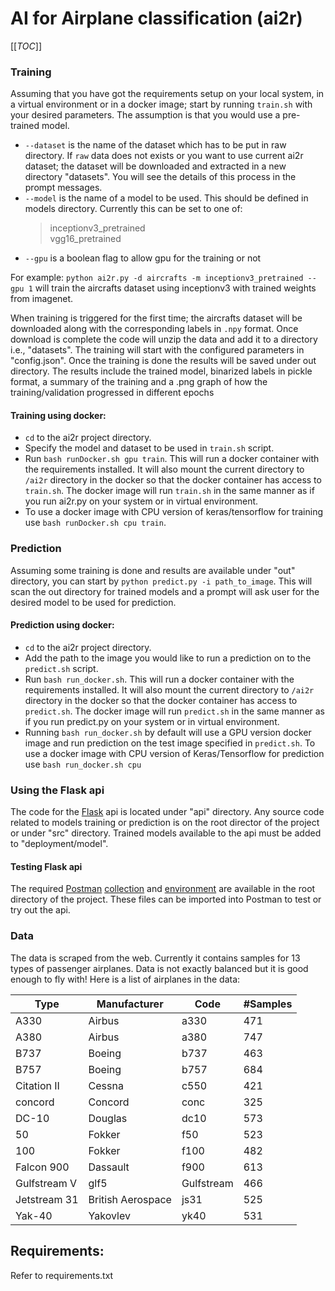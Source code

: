 # AI for Airplane classification (ai2r)

[[_TOC_]]
### Training
Assuming that you have got the requirements setup on your local system, in a virtual environment or in a docker image; 
start by running `train.sh` with your desired parameters. The assumption is that you would use a pre-trained model.
* `--dataset` is the name of the dataset which has to be put in raw directory. If `raw` data does not exists or you want
 to use current ai2r dataset; the dataset will be downloaded and extracted in a new directory "datasets". You will see 
 the details of this process in the prompt messages.
* `--model` is the name of a model to be used. This should be defined in models directory. Currently this can be set to 
one of:  
  > inceptionv3_pretrained  
  > vgg16_pretrained  
* `--gpu` is a boolean flag to allow gpu for the training or not

For example: `python ai2r.py -d aircrafts -m inceptionv3_pretrained --gpu 1` will train the aircrafts dataset using 
inceptionv3 with trained weights from imagenet.     

When training is triggered for the first time; the aircrafts dataset will be downloaded along with the corresponding 
labels in `.npy` format. Once download is complete the code will unzip the data and add it to a directory i.e., 
"datasets". The training will start with the configured parameters in "config.json". Once the training is done the 
results will be saved under out directory. The results include the trained model, binarized labels in pickle format, a 
summary of the training and a .png graph of how the training/validation progressed in different epochs

#### Training using docker:
* `cd` to the ai2r project directory.
* Specify the model and dataset to be used in `train.sh` script.
* Run `bash runDocker.sh gpu train`. This will run a docker container with the requirements installed. It will also mount
 the current directory to `/ai2r` directory in the docker so that the docker container has access to `train.sh`. 
 The docker image will run `train.sh` in the same manner as if you run ai2r.py on your system or in virtual environment.
* To use a docker image with CPU version of keras/tensorflow for training use `bash runDocker.sh cpu train`.

### Prediction
Assuming some training is done and results are available under "out" directory, you can start by 
`python predict.py -i path_to_image`. This will scan the out directory for trained models and a prompt will ask user 
for the desired model to be used for prediction.

#### Prediction using docker:
* `cd` to the ai2r project directory.
* Add the path to the image you would like to run a prediction on to the `predict.sh` script.
* Run `bash run_docker.sh`. This will run a docker container with the requirements installed. It will also mount the 
current directory to `/ai2r` directory in the docker so that the docker container has access to `predict.sh`. 
The docker image will run `predict.sh` in the same manner as if you run predict.py on your system or in virtual environment.
* Running `bash run_docker.sh` by default will use a GPU version docker image and run prediction on the test image 
specified in `predict.sh`. To use a docker image with CPU version of Keras/Tensorflow for prediction use `bash run_docker.sh cpu`

### Using the Flask api
The code for the [Flask](http://flask.pocoo.org/) api is located under "api" directory. Any source code related to 
models training or prediction is on the root director of the project or under "src" directory. Trained models available 
to the api must be added to "deployment/model".
#### Testing Flask api
The required [Postman](https://www.getpostman.com/) [collection](https://github.com/ArasAzimi/ai2r/blob/master/ai2r.postman_collection.json)
 and [environment](https://github.com/ArasAzimi/ai2r/blob/master/ai2r.postman_environment.json) are available in the
  root directory of the project. These files can be imported into Postman to test or try out the api.

### Data
The data is scraped from the web. Currently it contains samples for 13 types of passenger airplanes. Data is
not exactly balanced but it is good enough to fly with!
Here is a list of airplanes in the data:  

|Type|Manufacturer|Code|#Samples|
|---|---|---|---|  
|A330|Airbus|a330|471|
|A380|Airbus|a380|747|
|B737|Boeing|b737|463|
|B757|Boeing|b757|684|
|Citation II|Cessna|c550|421|
|concord|Concord|conc|325|
|DC-10|Douglas|dc10|573|
|50|Fokker|f50|523|
|100|Fokker|f100|482|
|Falcon 900|Dassault|f900|613|
|Gulfstream V|glf5|Gulfstream|466|
|Jetstream 31|British Aerospace|js31|525|
|Yak-40|Yakovlev|yk40|531|


## Requirements:
Refer to requirements.txt
